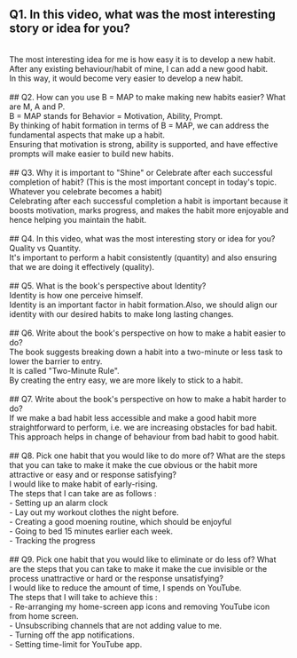## Q1. In this video, what was the most interesting story or idea for you?
<br>
The most interesting idea for me is how easy it is to develop a new habit. After any existing behaviour/habit of mine, I can add a new good habit.<br>
In this way, it would become very easier to develop a new habit.
<br><br> 
## Q2. How can you use B = MAP to make making new habits easier? What are M, A and P.
<br>
B = MAP stands for Behavior = Motivation, Ability, Prompt. <br>
By thinking of habit formation in terms of B = MAP, we can address the fundamental aspects that make up a habit.<br>
Ensuring that motivation is strong, ability is supported, and have effective prompts will make easier to build new habits. 
<br><br>
## Q3. Why it is important to "Shine" or Celebrate after each successful completion of habit? (This is the most important concept in today's topic. Whatever you celebrate becomes a habit)
<br>
Celebrating after each successful completion a habit is important because it boosts motivation, marks progress, and makes the habit more enjoyable and hence helping you maintain the habit.
<br><br>
## Q4. In this video, what was the most interesting story or idea for you?
<br>
Quality vs Quantity.<br>
It's important to perform a habit consistently (quantity) and also ensuring that we are doing it effectively (quality).
<br><br>
## Q5. What is the book's perspective about Identity?
<br>
Identity is how one perceive himself.<br>
Identity is an important factor in habit formation.Also, we should align our identity with our desired habits to make long lasting changes.
<br><br>
## Q6. Write about the book's perspective on how to make a habit easier to do?
<br>
The book suggests breaking down a habit into a two-minute or less task to lower the barrier to entry.<br>
It is called "Two-Minute Rule".<br>
By creating the entry easy, we are more likely to stick to a habit.
<br><br> 
## Q7. Write about the book's perspective on how to make a habit harder to do?
<br>
 If we make a bad habit less accessible and make a good habit more straightforward to perform, i.e. we are increasing obstacles for bad habit.<br>
 This approach helps in change of behaviour from bad habit to good habit.
 <br><br>
## Q8. Pick one habit that you would like to do more of? What are the steps that you can take to make it make the cue obvious or the habit more attractive or easy and or response satisfying?
<br>
I would like to make habit of early-rising.<br>
The steps that I can take are as follows : <br>
- Setting up an alarm clock<br>
- Lay out my workout clothes the night before.<br>
- Creating a good moening routine, which should be enjoyful<br>
- Going to bed 15 minutes earlier each week.<br>
- Tracking the progress
<br><br>
## Q9. Pick one habit that you would like to eliminate or do less of? What are the steps that you can take to make it make the cue invisible or the process unattractive or hard or the response unsatisfying?
<br>
I would like to reduce the amount of time, I spends on YouTube.<br>
The steps that I will take to achieve this : <br>
- Re-arranging my home-screen app icons and removing YouTube icon from home screen.<br>
- Unsubscribing channels that are not adding value to me.<br>
- Turning off the app notifications.<br>
- Setting time-limit for YouTube app. 
